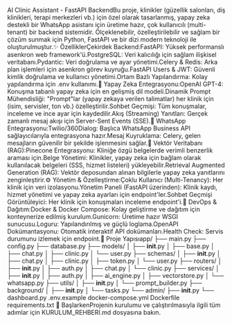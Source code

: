 AI Clinic Assistant - FastAPI BackendBu proje, klinikler (güzellik salonları, diş klinikleri, terapi merkezleri vb.) için özel olarak tasarlanmış, yapay zeka destekli bir WhatsApp asistanı için üretime hazır, çok kullanıcılı (multi-tenant) bir backend sistemidir. Ölçeklenebilir, özelleştirilebilir ve sağlam bir çözüm sunmak için Python, FastAPI ve bir dizi modern teknoloji ile oluşturulmuştur.✨ ÖzelliklerÇekirdek Backend:FastAPI: Yüksek performanslı asenkron web framework'ü.PostgreSQL: Veri kalıcılığı için sağlam ilişkisel veritabanı.Pydantic: Veri doğrulama ve ayar yönetimi.Celery & Redis: Arka plan işlemleri için asenkron görev kuyruğu.FastAPI Users & JWT: Güvenli kimlik doğrulama ve kullanıcı yönetimi.Ortam Bazlı Yapılandırma: Kolay yapılandırma için .env kullanımı.🤖 Yapay Zeka Entegrasyonu:OpenAI GPT-4: Konuşma tabanlı yapay zeka için en gelişmiş dil modeli.Dinamik Prompt Mühendisliği: "Prompt"lar (yapay zekaya verilen talimatlar) her klinik için (isim, servisler, ton vb.) özelleştirilir.Sohbet Geçmişi: Tüm konuşmalar, inceleme ve ince ayar için kaydedilir.Akış (Streaming) Yanıtları: Gerçek zamanlı mesaj akışı için Server-Sent Events (SSE).💬 WhatsApp Entegrasyonu:Twilio/360Dialog: Başlıca WhatsApp Business API sağlayıcılarıyla entegrasyona hazır.Mesaj Kuyruklama: Celery, gelen mesajların güvenilir bir şekilde işlenmesini sağlar.🧠 Vektör Veritabanı (RAG):Pinecone Entegrasyonu: Kliniğe özgü belgelerde verimli benzerlik araması için.Belge Yönetimi: Klinikler, yapay zeka için bağlam olarak kullanılacak belgeleri (SSS, hizmet listeleri) yükleyebilir.Retrieval Augmented Generation (RAG): Vektör deposundan alınan bilgilerle yapay zeka yanıtlarını zenginleştirir.⚙️ Yönetim & Özelleştirme:Çoklu Kullanıcı (Multi-Tenancy): Her klinik için veri izolasyonu.Yönetim Paneli (FastAPI üzerinden): Klinik kaydı, hizmet yönetimi ve yapay zeka ayarları için endpoint'ler.Sohbet Geçmişi Görüntüleyici: Her klinik için konuşmaları inceleme endpoint'i.🚀 DevOps & Dağıtım:Docker & Docker Compose: Kolay geliştirme ve dağıtım için konteynerize edilmiş kurulum.Gunicorn: Üretime hazır WSGI sunucusu.Loguru: Yapılandırılmış ve güçlü loglama.OpenAPI Dokümantasyonu: Otomatik interaktif API dokümanları.Health Check: Servis durumunu izlemek için endpoint.📂 Proje Yapısıapp/
├── main.py
├── config.py
├── database.py
├── models/
│   ├── __init__.py
│   ├── base.py
│   ├── chat.py
│   ├── clinic.py
│   └── user.py
├── schemas/
│   ├── __init__.py
│   ├── chat.py
│   ├── clinic.py
│   ├── token.py
│   └── user.py
├── routers/
│   ├── __init__.py
│   ├── auth.py
│   ├── chat.py
│   └── clinic.py
├── services/
│   ├── __init__.py
│   ├── auth.py
│   ├── ai_engine.py
│   ├── vectorstore.py
│   └── whatsapp.py
├── utils/
│   ├── __init__.py
│   └── prompt_builder.py
├── background/
│   ├── __init__.py
│   └── tasks.py
└── admin/
    ├── __init__.py
    └── dashboard.py
.env.example
docker-compose.yml
Dockerfile
requirements.txt
🚀 BaşlarkenProjenin kurulumu ve çalıştırılmasıyla ilgili tüm adımlar için KURULUM_REHBERI.md dosyasına bakın.
